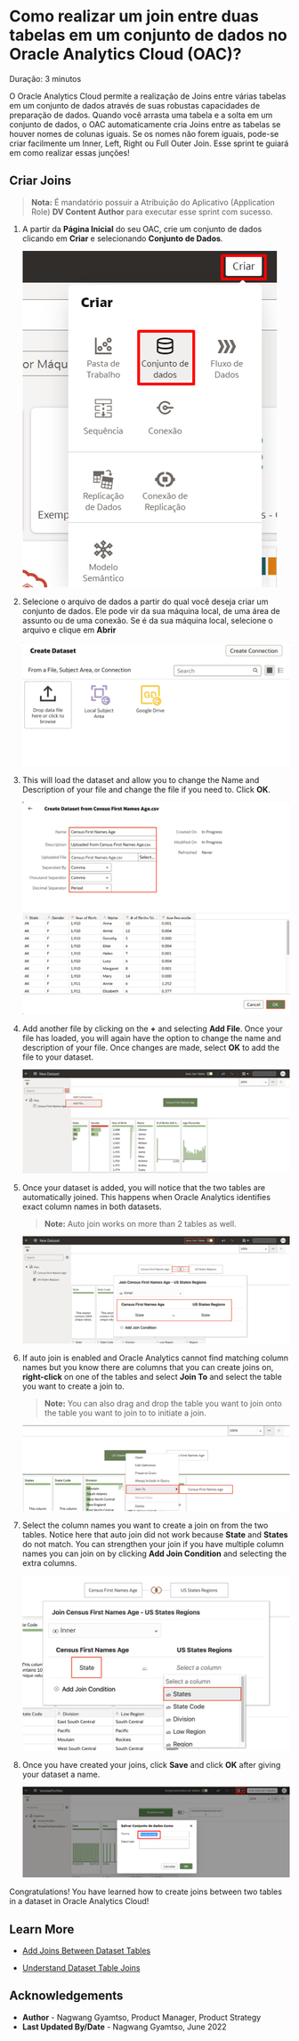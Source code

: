 # Como realizar um join entre duas tabelas em um conjunto de dados no Oracle Analytics Cloud (OAC)?

Duração: 3 minutos

O Oracle Analytics Cloud permite a realização de Joins entre várias tabelas em um conjunto de dados através de suas robustas capacidades de preparação de dados. Quando você arrasta uma tabela e a solta em um conjunto de dados, o OAC automaticamente cria Joins entre as tabelas se houver nomes de colunas iguais. Se os nomes não forem iguais, pode-se criar facilmente um Inner, Left, Right ou Full Outer Join. Esse sprint te guiará em como realizar essas junções!

## Criar Joins
>**Nota:** É mandatório possuir a Atribuição do Aplicativo (Application Role) **DV Content Author** para executar esse sprint com sucesso.

1. A partir da **Página Inicial** do seu OAC, crie um conjunto de dados clicando em **Criar** e selecionando **Conjunto de Dados**.

    ![Create dataset](images/create-dataset.png)

2. Selecione o arquivo de dados a partir do qual você deseja criar um conjunto de dados. Ele pode vir da sua máquina local, de uma área de assunto ou de uma conexão. Se é da sua máquina local, selecione o arquivo e clique em **Abrir**

    ![Select dataset](images/select-dataset.png)

3. This will load the dataset and allow you to change the Name and Description of your file and change the file if you need to. Click **OK**.

    ![OK](images/ok.png)

4. Add another file by clicking on the **+** and selecting **Add File**. Once your file has loaded, you will again have the option to change the name and description of your file. Once changes are made, select **OK** to add the file to your dataset.

    ![Add file](images/add-file.png)

5. Once your dataset is added, you will notice that the two tables are automatically joined. This happens when Oracle Analytics identifies exact column names in both datasets.

    >**Note:** Auto join works on more than 2 tables as well.

    ![Auto join](images/auto-join.png)

6. If auto join is enabled and Oracle Analytics cannot find matching column names but you know there are columns that you can create joins on, **right-click** on one of the tables and select **Join To** and select the table you want to create a join to.

    >**Note:** You can also drag and drop the table you want to join onto the table you want to join to to initiate a join.

    ![Manual join](images/manual-join.png)

7. Select the column names you want to create a join on from the two tables. Notice here that auto join did not work because **State** and **States** do not match. You can strengthen your join if you have multiple column names you can join on by clicking **Add Join Condition** and selecting the extra columns.

    ![Manual join](images/state-states.png)

8. Once you have created your joins, click **Save** and click **OK** after giving your dataset a name.

    ![Save dataset](images/save-dataset.png)

Congratulations! You have learned how to create joins between two tables in a dataset in Oracle Analytics Cloud!

## Learn More

* [Add Joins Between Dataset Tables](https://docs.oracle.com/en/cloud/paas/analytics-cloud/acubi/add-joins-dataset-tables.html)

* [Understand Dataset Table Joins](https://docs.oracle.com/en/cloud/paas/analytics-cloud/acubi/understand-dataset-table-joins.html)

## Acknowledgements
* **Author** - Nagwang Gyamtso, Product Manager, Product Strategy
* **Last Updated By/Date** - Nagwang Gyamtso,  June 2022
